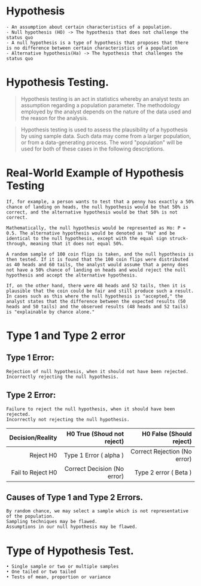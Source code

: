 # Hypothesis

    - An assumption about certain characteristics of a population.
    - Null hypothesis (HO) -> The hypothesis that does not challenge the status quo
    - A null hypothesis is a type of hypothesis that proposes that there is no difference between certain characteristics of a population
    - Alternative hypothesis(Ha) -> The hypothesis that challenges the status quo

# Hypothesis Testing.

> Hypothesis testing is an act in statistics whereby an analyst tests an assumption regarding a population parameter. The methodology employed by the analyst depends on the nature of the data used and the reason for the analysis.

> Hypothesis testing is used to assess the plausibility of a hypothesis by using sample data. Such data may come from a larger population, or from a data-generating process. The word "population" will be used for both of these cases in the following descriptions.

# Real-World Example of Hypothesis Testing

    If, for example, a person wants to test that a penny has exactly a 50% chance of landing on heads, the null hypothesis would be that 50% is correct, and the alternative hypothesis would be that 50% is not correct.

    Mathematically, the null hypothesis would be represented as Ho: P = 0.5. The alternative hypothesis would be denoted as "Ha" and be identical to the null hypothesis, except with the equal sign struck-through, meaning that it does not equal 50%.

    A random sample of 100 coin flips is taken, and the null hypothesis is then tested. If it is found that the 100 coin flips were distributed as 40 heads and 60 tails, the analyst would assume that a penny does not have a 50% chance of landing on heads and would reject the null hypothesis and accept the alternative hypothesis.

    If, on the other hand, there were 48 heads and 52 tails, then it is plausible that the coin could be fair and still produce such a result. In cases such as this where the null hypothesis is "accepted," the analyst states that the difference between the expected results (50 heads and 50 tails) and the observed results (48 heads and 52 tails) is "explainable by chance alone."

# Type 1 and Type 2 error

## Type 1 Error:

    Rejection of null hypothesis, when it should not have been rejected.
    Incorrectly rejecting the null hypothesis.

## Type 2 Error:

    Failure to reject the null hypothesis, when it should have been rejected.
    Incorrectly not rejecting the null hypothesis.

|  Decision/Reality |  H0 True (Shoud not reject) |     H0 False (Should reject) |
| ----------------: | --------------------------: | ---------------------------: |
|         Reject H0 |      Type 1 Error ( alpha ) | Correct Rejection (No error) |
| Fail to Reject H0 | Correct Decision (No error) |        Type 2 error ( Beta ) |

## Causes of Type 1 and Type 2 Errors.

    By random chance, we may select a sample which is not representative of the population.
    Sampling techniques may be flawed.
    Assumptions in our null hypothesis may be flawed.

# Type of Hypothesis Test.

    • Single sample or two or multiple samples
    • One tailed or two tailed
    • Tests of mean, proportion or variance
